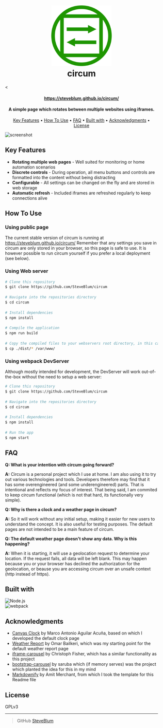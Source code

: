
<h1 align="center">
  <br>
  <a href="https://github.com/SteveBlum/circum"><img src="./src/assets/logo.svg" alt="Markdownify" width="200"></a>
  <br>
  circum
  <br>
</h1>

<<h4 align="center">https://steveblum.github.io/circum/</h4>
<h4 align="center">A simple page which rotates between multiple websites using iframes.</h4>

<p align="center">
  <a href="#key-features">Key Features</a> •
  <a href="#how-to-use">How To Use</a> •
  <a href="#faq">FAQ</a> •
  <a href="#built-with">Built with</a> •
  <a href="#acknowledgments">Acknowledgments</a> •
  <a href="#license">License</a>
</p>

![screenshot](./src/assets/circum-demo.gif)

## Key Features

* **Rotating multiple web pages** - Well suited for monitoring or home automation scenarios 
* **Discrete controls** - During operation, all menu buttons and controls are formatted into the content without being distracting
* **Configurable** - All settings can be changed on the fly and are stored in web storage
* **Automatic refresh** - Included iframes are refreshed regularly to keep connections alive

## How To Use

### Using public page

The current stable version of circum is running at https://steveblum.github.io/circum/
Remember that any settings you save in circum are only stored in your browser, so this page is safe to use.
It is however possible to run circum yourself if you prefer a local deployment (see below).

### Using Web server
```bash
# Clone this repository
$ git clone https://github.com/SteveBlum/circum

# Navigate into the repositories directory
$ cd circum

# Install dependencies
$ npm install

# Compile the application
$ npm run build

# Copy the compiled files to your webservers root directory, in this case /var/www
$ cp ./dist/* /var/www/
```

### Using webpack DevServer
Although mostly intended for development, the DevServer will work out-of-the-box without the need to setup a web server:

```bash
# Clone this repository
$ git clone https://github.com/SteveBlum/circum

# Navigate into the repositories directory
$ cd circum

# Install dependencies
$ npm install

# Run the app
$ npm start
```

## FAQ

**Q: What is your intention with circum going forward?**

**A:** Circum is a personal project which I use at home. I am also using it to try out various technologies and tools. Developers therefore may find that it has some overengineered (and some underengineered) parts. That is intentional and reflects my focus of interest. That being said, I am commited to keep circum functional (which is not that hard, its functionally very simple).

**Q: Why is there a clock and a weather page in circum?**

**A:** So it will work without any initial setup, making it easier for new users to understand the concept. It is also useful for testing purposes. The default pages are not intended to be a main feature of circum.

**Q: The default weather page doesn't show any data. Why is this happening?**

**A:** When it is starting, it will use a geolocation request to determine your location. If the request fails, all data will be left blank. This may happen because you or your browser has declined the authorization for the geolocation, or beause you are accessing circum over an unsafe context (http instead of https).

## Built with

<img src="https://nodejs.org/static/images/logo.svg" alt="Node.js" height="40" /><br/>
<img src="https://raw.githubusercontent.com/webpack/media/master/logo/logo-on-dark-bg.svg" alt="webpack" height="100" />

## Acknowledgments

- [Canvas Clock](https://codepen.io/Maku2202/pen/MarRgK/) by Marco Antonio Aguilar Acuña, based on which I developed the default clock page
- [Weather Report](https://bbbootstrap.com/snippets/complete-weather-report-search-bar-32715352/) by Omar Bailkeri, which was my starting point for the default weather report page
- [iframe-carousel](https://github.com/alphafitch/iframe-carousel) by Christoph Fisher, which has a similar functionality as this project
- [bootstrap-carousel](https://github.com/saruba/bootstrap-carousel) by saruba which (if memory serves) was the project which planted the idea for this in my mind
- [Markdownify](https://github.com/amitmerchant1990/electron-markdownify) by Amit Merchant, from which I took the template for this Readme file

## License

GPLv3

---

> GitHub [SteveBlum](https://github.com/SteveBlum)
